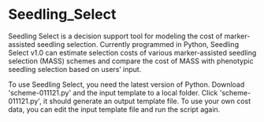 # Seedling_Select
 Seedling Select is a decision support tool for modeling the cost of marker-assisted seedling selection. Currently programmed in Python, Seedling Select v1.0 can estimate selection costs of various marker-assisted seedling selection (MASS) schemes and compare the cost of MASS with phenotypic seedling selection based on users’ input.

To use Seedling Select, you need the latest version of Python.
Download 'scheme-011121.py' and the input template to a local folder. Click 'scheme-011121.py', it should generate an output template file.
To use your own cost data, you can edit the input template file and run the script again.
